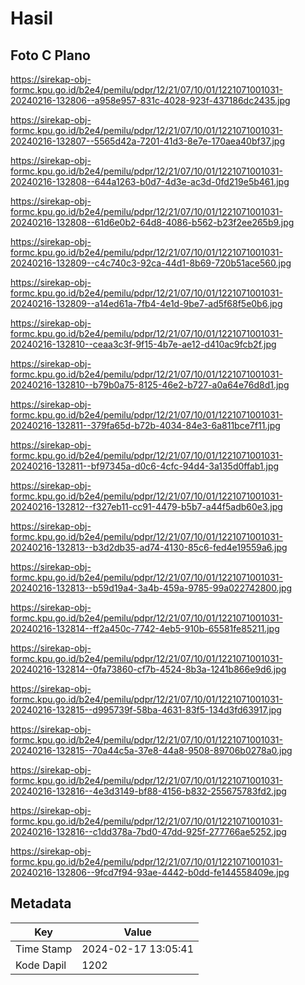 # Hasil

## Foto C Plano

https://sirekap-obj-formc.kpu.go.id/b2e4/pemilu/pdpr/12/21/07/10/01/1221071001031-20240216-132806--a958e957-831c-4028-923f-437186dc2435.jpg

https://sirekap-obj-formc.kpu.go.id/b2e4/pemilu/pdpr/12/21/07/10/01/1221071001031-20240216-132807--5565d42a-7201-41d3-8e7e-170aea40bf37.jpg

https://sirekap-obj-formc.kpu.go.id/b2e4/pemilu/pdpr/12/21/07/10/01/1221071001031-20240216-132808--644a1263-b0d7-4d3e-ac3d-0fd219e5b461.jpg

https://sirekap-obj-formc.kpu.go.id/b2e4/pemilu/pdpr/12/21/07/10/01/1221071001031-20240216-132808--61d6e0b2-64d8-4086-b562-b23f2ee265b9.jpg

https://sirekap-obj-formc.kpu.go.id/b2e4/pemilu/pdpr/12/21/07/10/01/1221071001031-20240216-132809--c4c740c3-92ca-44d1-8b69-720b51ace560.jpg

https://sirekap-obj-formc.kpu.go.id/b2e4/pemilu/pdpr/12/21/07/10/01/1221071001031-20240216-132809--a14ed61a-7fb4-4e1d-9be7-ad5f68f5e0b6.jpg

https://sirekap-obj-formc.kpu.go.id/b2e4/pemilu/pdpr/12/21/07/10/01/1221071001031-20240216-132810--ceaa3c3f-9f15-4b7e-ae12-d410ac9fcb2f.jpg

https://sirekap-obj-formc.kpu.go.id/b2e4/pemilu/pdpr/12/21/07/10/01/1221071001031-20240216-132810--b79b0a75-8125-46e2-b727-a0a64e76d8d1.jpg

https://sirekap-obj-formc.kpu.go.id/b2e4/pemilu/pdpr/12/21/07/10/01/1221071001031-20240216-132811--379fa65d-b72b-4034-84e3-6a811bce7f11.jpg

https://sirekap-obj-formc.kpu.go.id/b2e4/pemilu/pdpr/12/21/07/10/01/1221071001031-20240216-132811--bf97345a-d0c6-4cfc-94d4-3a135d0ffab1.jpg

https://sirekap-obj-formc.kpu.go.id/b2e4/pemilu/pdpr/12/21/07/10/01/1221071001031-20240216-132812--f327eb11-cc91-4479-b5b7-a44f5adb60e3.jpg

https://sirekap-obj-formc.kpu.go.id/b2e4/pemilu/pdpr/12/21/07/10/01/1221071001031-20240216-132813--b3d2db35-ad74-4130-85c6-fed4e19559a6.jpg

https://sirekap-obj-formc.kpu.go.id/b2e4/pemilu/pdpr/12/21/07/10/01/1221071001031-20240216-132813--b59d19a4-3a4b-459a-9785-99a022742800.jpg

https://sirekap-obj-formc.kpu.go.id/b2e4/pemilu/pdpr/12/21/07/10/01/1221071001031-20240216-132814--ff2a450c-7742-4eb5-910b-65581fe85211.jpg

https://sirekap-obj-formc.kpu.go.id/b2e4/pemilu/pdpr/12/21/07/10/01/1221071001031-20240216-132814--0fa73860-cf7b-4524-8b3a-1241b866e9d6.jpg

https://sirekap-obj-formc.kpu.go.id/b2e4/pemilu/pdpr/12/21/07/10/01/1221071001031-20240216-132815--d995739f-58ba-4631-83f5-134d3fd63917.jpg

https://sirekap-obj-formc.kpu.go.id/b2e4/pemilu/pdpr/12/21/07/10/01/1221071001031-20240216-132815--70a44c5a-37e8-44a8-9508-89706b0278a0.jpg

https://sirekap-obj-formc.kpu.go.id/b2e4/pemilu/pdpr/12/21/07/10/01/1221071001031-20240216-132816--4e3d3149-bf88-4156-b832-255675783fd2.jpg

https://sirekap-obj-formc.kpu.go.id/b2e4/pemilu/pdpr/12/21/07/10/01/1221071001031-20240216-132816--c1dd378a-7bd0-47dd-925f-277766ae5252.jpg

https://sirekap-obj-formc.kpu.go.id/b2e4/pemilu/pdpr/12/21/07/10/01/1221071001031-20240216-132806--9fcd7f94-93ae-4442-b0dd-fe144558409e.jpg


## Metadata

| Key        | Value               |
| ---------- | ------------------- |
| Time Stamp | 2024-02-17 13:05:41 |
| Kode Dapil | 1202                |



